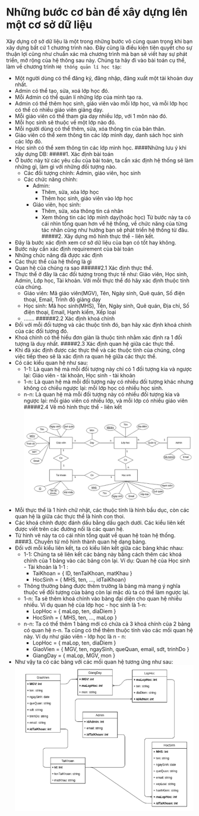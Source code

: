 # Những bước cơ bản để xây dựng lên một cơ sở dữ liệu
Xây dựng cở sở dữ liệu là một trong những bước vô cùng quan trọng khi bạn xây dựng bất cứ 1 chương trình nào.
Đây cũng là điều kiện tiên quyết cho sự thuận lợi cũng như chuẩn xác mà chương trình mà bạn sẽ viết hay sự phát triển, mở rộng của hệ thông sau này.
Chúng ta hãy đi vào bài toán cụ thể, làm về chương trình `Hệ thống quản lí học tập`:
- Một người dùng có thể đăng ký, đăng nhập, đăng xuất một tài khoản duy nhất.
- Admin có thể tạo, sửa, xoá lớp học đó.
- Mỗi Admin có thể quản lí những lớp của mình tạo ra.
- Admin có thể thêm học sinh, giáo viên vào mỗi lớp học, và mỗi lớp học có thể có nhiều giáo viên giảng dạy.
- Mỗi giáo viên có thể tham gia dạy nhiều lớp, với 1 môn nào đó.
- Mỗi học sinh sẽ thuộc về một lớp nào đó.
- Mỗi người dùng có thể thêm, sửa, xóa thông tin của bản thân.
- Giáo viên có thể xem thông tin các lớp mình dạy, danh sách học sinh các lớp đó.
- Học sinh có thể xem thông tin các lớp mình học.
####Những lưu ý khi xây dựng DB:
#####1. Xác định bài toán
- Ở bước này từ các yêu cầu của bài toán, ta cần xác định hệ thống sẽ làm những gì, làm gì với những đối tượng nào.
  -  Các đối tượng chính:  Admin, giáo viên, học sinh
  -  Các chức năng chính:
     - Admin:
        - Thêm, sửa, xóa lớp học
        - Thêm học sinh, giáo viên vào lớp học
     - Giáo viên, học sinh:
        - Thêm, sửa, xóa thông tin cá nhân
        - Xem thông tin các lớp mình dạy(hoặc học) Từ bước này ta có cái nhìn tổng quan hơn về hệ thống, về chức năng của từng tác nhân cũng như hướng bạn sẽ phát triển hệ thống từ đâu.
#####2. Xây dựng mô hình thực thể - liên kết.
- Đây là bước xác định xem cơ sở dữ liệu của bạn có tốt hay không.
- Bước này cần xác định requirement của bài toán 
- Những chức năng đã được xác định
- Các thực thể của hệ thống là gì
- Quan hệ của chúng ra sao
######2.1 Xác định thực thể.
- Thực thể ở đây là các đối tượng trong thực tế như: Giáo viên, Học sinh, Admin, Lớp học, Tài khoản. Với mỗi thực thể đó hãy xác định thuộc tính của chúng.
  - Giáo viên: Mã giáo viên(MGV), Tên, Ngày sinh, Quê quán, Số điện thoại, Email, Trình độ giảng dạy
  - Học sinh: Mã học sinh(MHS), Tên, Ngày sinh, Quê quán, Địa chỉ, Số điện thoại, Email, Hạnh kiểm, Xếp loại
  - .......
######2.2 Xác định khoá chính
- Đối với mỗi đối tượng và các thuộc tính đó, bạn hãy xác định khoá chính của các đối tượng đó.
- Khoá chính có thể hiểu đơn giản là thuộc tính nhằm xác định ra 1 đối tượng là duy nhất.
#####2.3 Xác định quan hệ giữa các thực thể.
- Khi đã xác định được các thực thể và các thuộc tính của chúng, công việc tiếp theo sẽ là xác định ra quan hệ giữa các thực thể.
- Có các kiểu quan hệ như sau:
  - 1-1: Là quan hệ mà mỗi đối tượng này chỉ có 1 đối tượng kia và ngược lại: Giáo viên - tài khoản, Học sinh - tài khoản
  - 1-n: Là quan hệ mà mỗi đối tượng này có nhiều đối tượng khác nhưng không có chiều ngược lại: mỗi lớp học có nhiều học sinh.
  - n-n: Là quan hệ mà mỗi đối tượng này có nhiều đối tượng kia và ngược lại: mỗi giáo viên có nhiều lớp, và mỗi lớp có nhiều giáo viên
#####2.4 Vẽ mô hình thực thể - liên kết
![](../img/BuildDB.png)
- Mỗi thực thể là 1 hình chữ nhật, các thuộc tính là hình bầu dục, còn các quan hệ là giữa các thực thể là hình con thoi.
- Các khoá chính được đánh dấu bằng dấu gạch dưới. Các kiểu liên kết được viết trên các đường nối là các quan hệ.
- Từ hình vẽ này ta có cái nhìn tổng quát về quan hệ toàn hệ thống.
####3. Chuyển từ mô hình thành quan hệ dạng bảng.
- Đối với mỗi kiểu liên kết, ta có kiểu liên kết giữa các bảng khác nhau:
    - 1-1: Chúng ta sẽ liên kết các bảng này bằng cách thêm các khoá chính của 1 bảng vào các bảng còn lại. Ví dụ: Quan hệ của Học sinh - Tài khoản là 1-1 : 
        - TaiKhoan = { ID, tenTaiKhoan, matKhau }
        - HocSinh = { MHS, ten, ..., idTaiKhoan}
    - Thông thường bảng được thêm trường là bảng mà mang ý nghĩa thuộc về đối tượng của bảng còn lại mặc dù ta có thể làm ngược lại.
    - 1-n: Ta sẽ thêm khoá chính vào bảng đại diện cho quan hệ nhiều nhiều. Ví dụ quan hệ của lớp học - học sinh là 1-n:
        - LopHoc = { maLop, ten, diaDiem }
        - HocSinh = { MHS, ten, ..., maLop }
    - n-n: Ta có thể thêm 1 bảng mới có chứa cả 3 khoá chính của 2 bảng có quan hệ n-n. Ta cũng có thể thêm thuộc tính vào các mối quan hệ này.
   Ví dụ như giáo viên - lớp học là n - n:
        - LopHoc = { maLop, ten, diaDiem }
        - GiaoVien = { MGV, ten, ngaySinh, queQuan, email, sdt, trinhDo }
        - GiangDay = { maLop, MGV, mon }
- Như vậy ta có các bảng với các mối quan hệ tương ứng như sau:
![](../img/BuildDB1.png)

